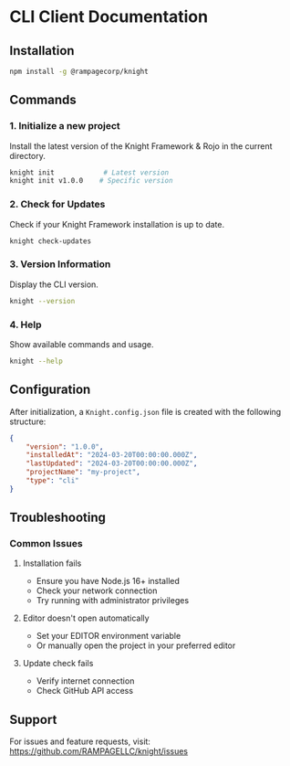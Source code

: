 # CLI Client Documentation

## Installation

```sh
npm install -g @rampagecorp/knight
```

## Commands

### 1. Initialize a new project

Install the latest version of the Knight Framework & Rojo in the current directory.

```sh
knight init            # Latest version
knight init v1.0.0    # Specific version
```

### 2. Check for Updates

Check if your Knight Framework installation is up to date.

```sh
knight check-updates
```

### 3. Version Information

Display the CLI version.

```sh
knight --version
```

### 4. Help

Show available commands and usage.

```sh
knight --help
```

## Configuration

After initialization, a `Knight.config.json` file is created with the following structure:

```json
{
    "version": "1.0.0",
    "installedAt": "2024-03-20T00:00:00.000Z",
    "lastUpdated": "2024-03-20T00:00:00.000Z",
    "projectName": "my-project",
    "type": "cli"
}
```

## Troubleshooting

### Common Issues

1. Installation fails
   - Ensure you have Node.js 16+ installed
   - Check your network connection
   - Try running with administrator privileges

2. Editor doesn't open automatically
   - Set your EDITOR environment variable
   - Or manually open the project in your preferred editor

3. Update check fails
   - Verify internet connection
   - Check GitHub API access

## Support

For issues and feature requests, visit:
https://github.com/RAMPAGELLC/knight/issues